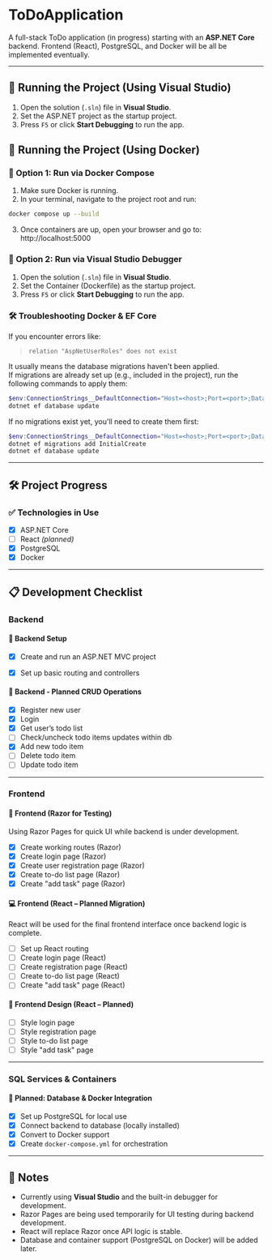 # ToDoApplication

A full-stack ToDo application (in progress) starting with an **ASP.NET Core** backend. Frontend (React), PostgreSQL, and Docker will be all be implemented eventually.

---

## 🚀 Running the Project (Using Visual Studio)

1. Open the solution (`.sln`) file in **Visual Studio**.
2. Set the ASP.NET project as the startup project.
3. Press `F5` or click **Start Debugging** to run the app.

## 🚀 Running the Project (Using Docker)

### 🔹 Option 1: Run via Docker Compose

1. Make sure Docker is running.
2. In your terminal, navigate to the project root and run:

```bash
docker compose up --build
```

3. Once containers are up, open your browser and go to:
http://localhost:5000

### 🔹 Option 2: Run via Visual Studio Debugger

1. Open the solution (`.sln`) file in **Visual Studio**.
2. Set the Container (Dockerfile) as the startup project.
3. Press `F5` or click **Start Debugging** to run the app.


### 🛠 Troubleshooting Docker & EF Core

If you encounter errors like:

> `relation "AspNetUserRoles" does not exist`

It usually means the database migrations haven't been applied.  
If migrations are already set up (e.g., included in the project), run the following 
commands to apply them:

```powershell
$env:ConnectionStrings__DefaultConnection="Host=<host>;Port=<port>;Database=<database>;Username=<username>;Password=<password>"
dotnet ef database update
```

If no migrations exist yet, you'll need to create them first:

```powershell
$env:ConnectionStrings__DefaultConnection="Host=<host>;Port=<port>;Database=<database>;Username=<username>;Password=<password>"
dotnet ef migrations add InitialCreate
dotnet ef database update
```

---

## 🛠️ Project Progress

### ✅ Technologies in Use
- [X] ASP.NET Core
- [ ] React *(planned)*
- [X] PostgreSQL
- [X] Docker

---

## 📋 Development Checklist

### Backend

#### 🔧 Backend Setup
- [X] Create and run an ASP.NET MVC project
- [X] Set up basic routing and controllers


#### 🔁 Backend - Planned CRUD Operations
  - [X] Register new user
  - [X] Login
  - [X] Get user’s todo list
  - [ ] Check/uncheck todo items updates within db
  - [X] Add new todo item
  - [ ] Delete todo item
  - [ ] Update todo item

---

### Frontend

#### 🧪 Frontend (Razor for Testing)
Using Razor Pages for quick UI while backend is under development.

- [X] Create working routes (Razor)
- [X] Create login page (Razor)
- [X] Create user registration page (Razor)
- [X] Create to-do list page (Razor)
- [X] Create "add task" page (Razor)

#### 💻 Frontend (React – Planned Migration)
React will be used for the final frontend interface once backend logic is complete.
- [ ] Set up React routing
- [ ] Create login page (React)
- [ ] Create registration page (React)
- [ ] Create to-do list page (React)
- [ ] Create "add task" page (React)

#### 🎨 Frontend Design (React – Planned)
- [ ] Style login page
- [ ] Style registration page
- [ ] Style to-do list page
- [ ] Style "add task" page

---

### SQL Services & Containers

#### 🧱 Planned: Database & Docker Integration
- [X] Set up PostgreSQL for local use
- [X] Connect backend to database (locally installed)
- [X] Convert to Docker support
- [X] Create `docker-compose.yml` for orchestration

---

## 📝 Notes
- Currently using **Visual Studio** and the built-in debugger for development.
- Razor Pages are being used temporarily for UI testing during backend development.
- React will replace Razor once API logic is stable.
- Database and container support (PostgreSQL on Docker) will be added later.
